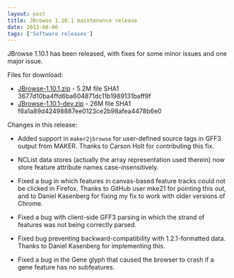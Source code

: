 ```yaml
---
layout: post
title: JBrowse 1.10.1 maintenance release
date: 2013-08-06
tags: ['Software releases']
---
```


JBrowse 1.10.1 has been released, with fixes for some minor issues and one major
issue.

Files for download:

- [JBrowse-1.10.1.zip](/wordpress/wp-content/plugins/download-monitor/download.php?id=63 'download JBrowse-1.10.1.zip') -
  5.2M file SHA1 3677d10ba4ffd6ba604871dc11b1989131baff9f
- [JBrowse-1.10.1-dev.zip](http://jbrowse.org/wordpress/wp-content/plugins/download-monitor/download.php?id=64 'download JBrowse-1.10.1-dev.zip') -
  26M file SHA1 f6a1a89d42498887ee0123ce2b98afea4478b6e0

Changes in this release:

- Added support in `maker2jbrowse` for user-defined source tags in GFF3 output
  from MAKER. Thanks to Carson Holt for contributing this fix.

- NCList data stores (actually the array representation used therein) now store
  feature attribute names case-insensitively.

- Fixed a bug in which features in canvas-based feature tracks could not be
  clicked in Firefox. Thanks to GitHub user mke21 for pointing this out, and to
  Daniel Kasenberg for fixing my fix to work with older versions of Chrome.

- Fixed a bug with client-side GFF3 parsing in which the strand of features was
  not being correctly parsed.

- Fixed bug preventing backward-compatibility with 1.2.1-formatted data. Thanks
  to Daniel Kasenberg for implementing this.

- Fixed a bug in the Gene glyph that caused the browser to crash if a gene
  feature has no subfeatures.
